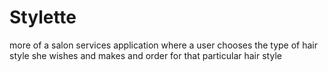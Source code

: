 # Stylette
 more of a salon services application where a user chooses the type of hair style she wishes and makes and order for that particular hair style
